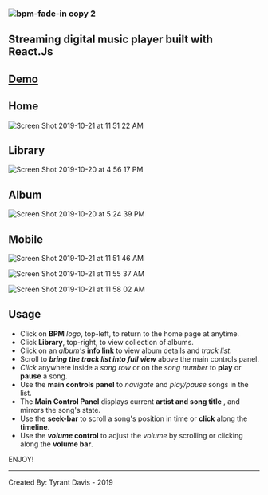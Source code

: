 ### ![bpm-fade-in copy 2](https://user-images.githubusercontent.com/14861025/67163311-fcff1280-f332-11e9-96c6-04bbe17a4521.png)

## **Streaming digital music player built with React.Js**

## [Demo](https://bpm.netlify.com/)

## Home

![Screen Shot 2019-10-21 at 11 51 22 AM](https://user-images.githubusercontent.com/14861025/67225725-5893d380-f3f9-11e9-9538-c8966d64ebcb.png)

## Library

![Screen Shot 2019-10-20 at 4 56 17 PM](https://user-images.githubusercontent.com/14861025/67167013-a279ac80-f35a-11e9-8a7a-c89276a70f1a.png)

## Album

![Screen Shot 2019-10-20 at 5 24 39 PM](https://user-images.githubusercontent.com/14861025/67167362-942d8f80-f35e-11e9-8070-0f730b107e0a.png)

## Mobile

![Screen Shot 2019-10-21 at 11 51 46 AM](https://user-images.githubusercontent.com/14861025/67225721-5762a680-f3f9-11e9-97d9-6036cebe6425.png)

![Screen Shot 2019-10-21 at 11 55 37 AM](https://user-images.githubusercontent.com/14861025/67226052-e4a5fb00-f3f9-11e9-8b97-b3c6c6cf41c3.png)

![Screen Shot 2019-10-21 at 11 58 02 AM](https://user-images.githubusercontent.com/14861025/67226221-1e770180-f3fa-11e9-9571-9dadadd49e41.png)

## Usage

- Click on **BPM** _logo_, top-left, to return to the home page at anytime.
- Click **Library**, top-right, to view collection of albums.
- Click on an _album's_ **info link** to view album details and _track list_.
- Scroll to **_bring the track list into full view_** above the main controls panel.
- _Click_ anywhere inside a _song row_ or on the _song number_ to **play** or **pause** a song.
- Use the **main controls panel** to _navigate_ and _play/pause_ songs in the list.
- The **Main Control Panel** displays current **artist and song title** , and mirrors the song's state.
- Use the **seek-bar** to scroll a song's position in time or **click** along the **timeline**.
- Use the **_volume_ control** to adjust the _volume_ by scrolling or clicking along the **volume bar**.

ENJOY!

---

Created By: Tyrant Davis - 2019
